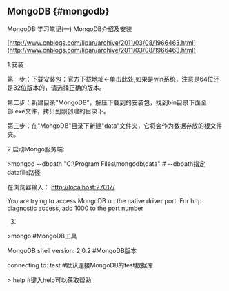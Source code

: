 ## MongoDB {#mongodb}

MongoDB 学习笔记(一) MongoDB介绍及安装

[http://www.cnblogs.com/lipan/archive/2011/03/08/1966463.html](http://www.cnblogs.com/lipan/archive/2011/03/08/1966463.html)

1.安装

第一步：下载安装包：官方下载地址←单击此处,如果是win系统，注意是64位还是32位版本的，请选择正确的版本。

第二步：新建目录&quot;MongoDB&quot;，解压下载到的安装包，找到bin目录下面全部.exe文件，拷贝到刚创建的目录下。

第三步：在&quot;MongoDB&quot;目录下新建&quot;data&quot;文件夹，它将会作为数据存放的根文件夹。

2.启动Mongo服务端:

&gt;mongod --dbpath &quot;C:\Program Files\mongodb\data&quot;   # --dbpath指定datafile路径

在浏览器输入： [http://localhost:27017/](http://localhost:27017/)

You are trying to access MongoDB on the native driver port. For http diagnostic access, add 1000 to the port number

3.

&gt;mongo                                    #MongoDB工具

MongoDB shell version: 2.0.2     #MongoDB版本

connecting to: test                    #默认连接MongoDB的test数据库

&gt; help     #键入help可以获取帮助